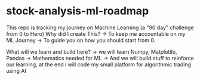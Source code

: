 # stock-analysis-ml-roadmap
This repo is tracking my journey on Machine Learning (a "90 day" challenge from 0 to Hero)
Why did I create This?
-> To keep me accountable on my ML Journey
-> To guide you on how you should start from 0.

What will we learn and build here?
-> we will learn Numpy, Matplotlib, Pandas
-> Mathematics needed for ML
-> And we will build stuff to reinforce our learning, at the end i will code my small platform for algorithmic trading using AI
